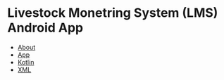 # Livestock Monetring System (LMS) Android App
- [About](https://github.com/RISHABH12005/LMS/blob/main/README.md)
- [App](https://github.com/RISHABH12005/LMS-App/releases/tag/v1.0)
- [Kotlin](https://github.com/RISHABH12005/LMS-App/blob/main/app/src/main/java/com/example/lms/MainActivity.kt)
- [XML](https://github.com/RISHABH12005/LMS-App/blob/main/app/src/main/AndroidManifest.xml)
